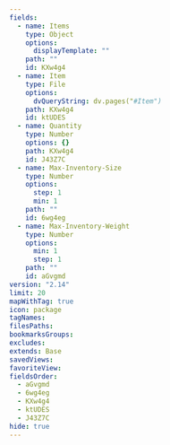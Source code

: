 ```yaml
---
fields:
  - name: Items
    type: Object
    options:
      displayTemplate: ""
    path: ""
    id: KXw4g4
  - name: Item
    type: File
    options:
      dvQueryString: dv.pages("#Item")
    path: KXw4g4
    id: ktUDES
  - name: Quantity
    type: Number
    options: {}
    path: KXw4g4
    id: J43Z7C
  - name: Max-Inventory-Size
    type: Number
    options:
      step: 1
      min: 1
    path: ""
    id: 6wg4eg
  - name: Max-Inventory-Weight
    type: Number
    options:
      min: 1
      step: 1
    path: ""
    id: aGvgmd
version: "2.14"
limit: 20
mapWithTag: true
icon: package
tagNames: 
filesPaths: 
bookmarksGroups: 
excludes: 
extends: Base
savedViews: 
favoriteView: 
fieldsOrder:
  - aGvgmd
  - 6wg4eg
  - KXw4g4
  - ktUDES
  - J43Z7C
hide: true
---
```

